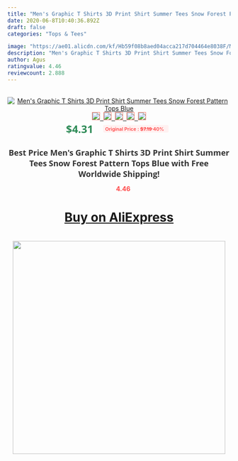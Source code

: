 ```yaml
---
title: "Men's Graphic T Shirts 3D Print Shirt Summer Tees Snow Forest Pattern Tops Blue"
date: 2020-06-8T10:40:36.892Z
draft: false
categories: "Tops & Tees"

image: "https://ae01.alicdn.com/kf/Hb59f08b8aed04acca217d704464e8038F/Men-s-Graphic-T-Shirts-3D-Print-Shirt-Summer-Tees-Snow-Forest-Pattern-Tops-Blue.jpg"
description: "Men's Graphic T Shirts 3D Print Shirt Summer Tees Snow Forest Pattern Tops Blue"
author: Agus
ratingvalue: 4.46
reviewcount: 2.888
---
```

<br>
<div style="text-align: center;">
<a href="https://s.click.aliexpress.com/e/_97wMNf" target="_blank" rel="nofollow noopener noreferrer"><img alt="Men's Graphic T Shirts 3D Print Shirt Summer Tees Snow Forest Pattern Tops Blue" class="magnifier-image" src="https://ae01.alicdn.com/kf/Hb59f08b8aed04acca217d704464e8038F/Men-s-Graphic-T-Shirts-3D-Print-Shirt-Summer-Tees-Snow-Forest-Pattern-Tops-Blue.jpg_640x640.jpg">
<br>
<img style="border:1px solid salmon" src="https://ae01.alicdn.com/kf/Hb59f08b8aed04acca217d704464e8038F/Men-s-Graphic-T-Shirts-3D-Print-Shirt-Summer-Tees-Snow-Forest-Pattern-Tops-Blue.jpg_120x120.jpg">&nbsp;&nbsp;<img style="border:1px solid salmon" src="https://ae01.alicdn.com/kf/He18c174c5f0448b4b41c987a3032b7917/Men-s-Graphic-T-Shirts-3D-Print-Shirt-Summer-Tees-Snow-Forest-Pattern-Tops-Blue.jpg_120x120.jpg">&nbsp;&nbsp;<img style="border:1px solid salmon" src="_120x120.jpg">&nbsp;&nbsp;<img style="border:1px solid salmon" src="_120x120.jpg">&nbsp;&nbsp;<img style="border:1px solid salmon" src="_120x120.jpg"></a></div><br0>
<div style="text-align: center;"><span style="background-color: white; border: 0px; box-sizing: border-box; color: seagreen; display: inline-block; font-family: &quot;open sans&quot; , &quot;arial&quot; , &quot;helvetica&quot; , sans-serif , &quot;heiti&quot;; font-size: 24px; font-stretch: inherit; font-weight: 700; line-height: inherit; margin: 0px 10px 0px 0px; padding: 0px; vertical-align: middle;">$4.31 </span>
<span style="background: rgb(255 , 241 , 241); border-radius: 3px; border: 0px; box-sizing: border-box; color: #ff4747; display: inline-block; font-family: inherit; font-size: 12px; font-stretch: inherit; font-style: inherit; font-variant: inherit; font-weight: 600; line-height: inherit; margin: 0px; padding: 2px 5px; transform: scale(0.9); vertical-align: middle;">Original Price : <b style="text-decoration: line-through;">$7.19 </b> 40%&nbsp;&nbsp;</span></div>
<h1 style="color: #333333; display: inline-block; font-family: &quot;open sans&quot; , &quot;arial&quot; , &quot;helvetica&quot; , sans-serif , &quot;heiti&quot;; font-size: 18px; font-stretch: inherit; font-weight: 700; text-align: center;">Best Price Men's Graphic T Shirts 3D Print Shirt Summer Tees Snow Forest Pattern Tops Blue with Free Worldwide Shipping!</h1>
<div style="color: #ff4747; text-align: center;">
<img src="https://4.bp.blogspot.com/-M0ZcTcb-5uY/XleCXlxnR4I/AAAAAAAAAEc/OrjgMkXV1oMQFaCRZj5HQwOCBcu3w1FegCPcBGAYYCw/s1600/star.png" style="height: 15px;">&nbsp;<b>4.46</b></div>
<div class="button_cont" align="center"><a class="buynow_a" href="https://s.click.aliexpress.com/e/_97wMNf" target="_blank" rel="nofollow noopener noreferrer"><H1>Buy on AliExpress</H1></a></div><br>
<div class="separator" style="clear: both; text-align: center;">
<img src="https://lh3.googleusercontent.com/-pTy5HemUv9M/XlePHvY0dAI/AAAAAAAAAE4/0nX5iRUoIWY8eMW9Dpxeirr157OZliDIgCLcBGAsYHQ/s1600/badge.gif" width="480">
</div>
